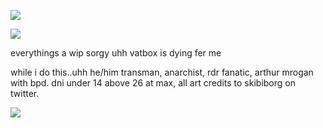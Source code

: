 ![](https://media.discordapp.net/attachments/880975633293934595/1333955301124083806/tumblr_70540691f823252bfd880d35e436fe13_ee4f7694_1280__fliter--dark-blue-sepia__channel--red__mode--normal.png?ex=679ac62f&is=679974af&hm=8aa524a3a38a34b7e7c9c311695f842378bc1fbb830f12dbe4222a6fa554170e&=&format=webp&quality=lossless)

![](https://64.media.tumblr.com/b5987a633a0152d3f4b4d834fd0af073/c960e3311dc68f74-1e/s640x960/ddc05b601d93017e514a6700529837a28267013f.pnj)

everythings a wip sorgy uhh vatbox is dying fer me

while i do this..uhh he/him transman, anarchist,  rdr fanatic, arthur mrogan with bpd. dni under 14 above 26 at max, all art credits to skibiborg on twitter. 

![](https://pbs.twimg.com/media/Gab3uGHXAAAy_zM?format=png&name=900x900)
